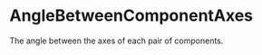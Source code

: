 AngleBetweenComponentAxes
=========================

The angle between the axes of each pair of components.
